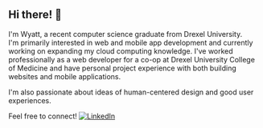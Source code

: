## Hi there! 👋

I'm Wyatt, a recent computer science graduate from Drexel University.  
I'm primarily interested in web and mobile app development and currently working on expanding my cloud computing knowledge.
I've worked professionally as a web developer for a co-op at Drexel University College of Medicine and have personal project experience with both building websites and mobile applications.

I'm also passionate about ideas of human-centered design and good user experiences.

Feel free to connect!
[![LinkedIn](https://img.shields.io/badge/LinkedIn-%230077B5.svg?style=flat&logo=linkedin&logoColor=white)](https://www.linkedin.com/in/wyatt-kaiser/)

